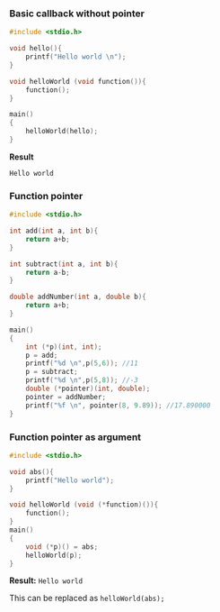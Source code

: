 ### Basic callback without pointer

```c
#include <stdio.h>

void hello(){
	printf("Hello world \n");
}

void helloWorld (void function()){
	function();
}

main()
{  
    helloWorld(hello);
}
```
**Result**
```
Hello world
```

### Function pointer

```c
#include <stdio.h>

int add(int a, int b){
	return a+b;
}

int subtract(int a, int b){
	return a-b;
}

double addNumber(int a, double b){
	return a+b;
}

main()
{  
    int (*p)(int, int);
    p = add;
    printf("%d \n",p(5,6)); //11
    p = subtract;
    printf("%d \n",p(5,8)); //-3
    double (*pointer)(int, double);
    pointer = addNumber;
    printf("%f \n", pointer(8, 9.89)); //17.890000 
}
```

### Function pointer as argument

```c
#include <stdio.h>

void abs(){
	printf("Hello world");
}

void helloWorld (void (*function)()){
	function();
}
main()
{ 	
    void (*p)() = abs;
    helloWorld(p);
}
```

**Result:** ``Hello world``

This can be replaced as ``helloWorld(abs);``